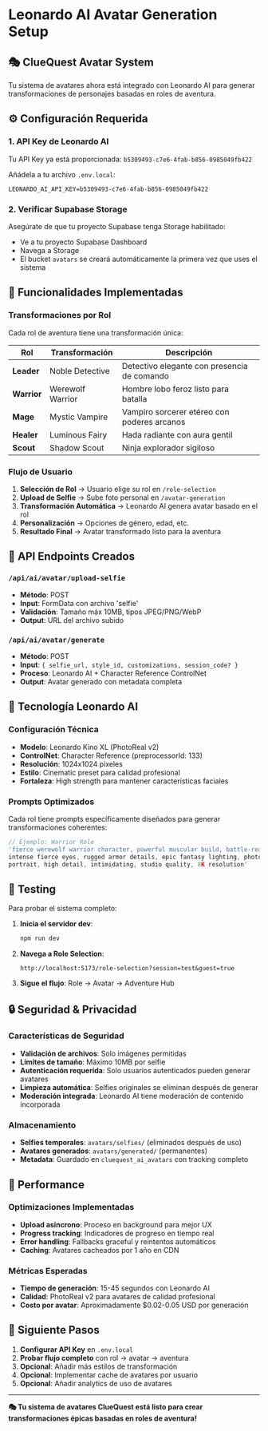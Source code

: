 # Leonardo AI Avatar Generation Setup

## 🎭 ClueQuest Avatar System

Tu sistema de avatares ahora está integrado con Leonardo AI para generar transformaciones de personajes basadas en roles de aventura.

## ⚙️ Configuración Requerida

### 1. API Key de Leonardo AI
Tu API Key ya está proporcionada: `b5309493-c7e6-4fab-b856-0985049fb422`

Añádela a tu archivo `.env.local`:
```env
LEONARDO_AI_API_KEY=b5309493-c7e6-4fab-b856-0985049fb422
```

### 2. Verificar Supabase Storage
Asegúrate de que tu proyecto Supabase tenga Storage habilitado:
- Ve a tu proyecto Supabase Dashboard
- Navega a Storage
- El bucket `avatars` se creará automáticamente la primera vez que uses el sistema

## 🎯 Funcionalidades Implementadas

### Transformaciones por Rol
Cada rol de aventura tiene una transformación única:

| Rol | Transformación | Descripción |
|-----|----------------|-------------|
| **Leader** | Noble Detective | Detectivo elegante con presencia de comando |
| **Warrior** | Werewolf Warrior | Hombre lobo feroz listo para batalla |
| **Mage** | Mystic Vampire | Vampiro sorcerer etéreo con poderes arcanos |
| **Healer** | Luminous Fairy | Hada radiante con aura gentil |
| **Scout** | Shadow Scout | Ninja explorador sigiloso |

### Flujo de Usuario
1. **Selección de Rol** → Usuario elige su rol en `/role-selection`
2. **Upload de Selfie** → Sube foto personal en `/avatar-generation`  
3. **Transformación Automática** → Leonardo AI genera avatar basado en el rol
4. **Personalización** → Opciones de género, edad, etc.
5. **Resultado Final** → Avatar transformado listo para la aventura

## 🔧 API Endpoints Creados

### `/api/ai/avatar/upload-selfie`
- **Método**: POST
- **Input**: FormData con archivo 'selfie'
- **Validación**: Tamaño máx 10MB, tipos JPEG/PNG/WebP
- **Output**: URL del archivo subido

### `/api/ai/avatar/generate`  
- **Método**: POST
- **Input**: `{ selfie_url, style_id, customizations, session_code? }`
- **Proceso**: Leonardo AI + Character Reference ControlNet
- **Output**: Avatar generado con metadata completa

## 🎨 Tecnología Leonardo AI

### Configuración Técnica
- **Modelo**: Leonardo Kino XL (PhotoReal v2)
- **ControlNet**: Character Reference (preprocessorId: 133)
- **Resolución**: 1024x1024 píxeles
- **Estilo**: Cinematic preset para calidad profesional
- **Fortaleza**: High strength para mantener características faciales

### Prompts Optimizados
Cada rol tiene prompts específicamente diseñados para generar transformaciones coherentes:

```typescript
// Ejemplo: Warrior Role
'fierce werewolf warrior character, powerful muscular build, battle-ready stance, 
intense fierce eyes, rugged armor details, epic fantasy lighting, photorealistic 
portrait, high detail, intimidating, studio quality, 8K resolution'
```

## 🧪 Testing

Para probar el sistema completo:

1. **Inicia el servidor dev**:
   ```bash
   npm run dev
   ```

2. **Navega a Role Selection**:
   ```
   http://localhost:5173/role-selection?session=test&guest=true
   ```

3. **Sigue el flujo**: Role → Avatar → Adventure Hub

## 🔒 Seguridad & Privacidad

### Características de Seguridad
- **Validación de archivos**: Solo imágenes permitidas
- **Límites de tamaño**: Máximo 10MB por selfie  
- **Autenticación requerida**: Solo usuarios autenticados pueden generar avatares
- **Limpieza automática**: Selfies originales se eliminan después de generar
- **Moderación integrada**: Leonardo AI tiene moderación de contenido incorporada

### Almacenamiento
- **Selfies temporales**: `avatars/selfies/` (eliminados después de uso)
- **Avatares generados**: `avatars/generated/` (permanentes)
- **Metadata**: Guardado en `cluequest_ai_avatars` con tracking completo

## 🚀 Performance

### Optimizaciones Implementadas
- **Upload asíncrono**: Proceso en background para mejor UX
- **Progress tracking**: Indicadores de progreso en tiempo real
- **Error handling**: Fallbacks graceful y reintentos automáticos
- **Caching**: Avatares cacheados por 1 año en CDN

### Métricas Esperadas
- **Tiempo de generación**: 15-45 segundos con Leonardo AI
- **Calidad**: PhotoReal v2 para avatares de calidad profesional
- **Costo por avatar**: Aproximadamente $0.02-0.05 USD por generación

## 🎯 Siguiente Pasos

1. **Configurar API Key** en `.env.local`
2. **Probar flujo completo** con rol → avatar → aventura
3. **Opcional**: Añadir más estilos de transformación
4. **Opcional**: Implementar cache de avatares por usuario
5. **Opcional**: Añadir analytics de uso de avatares

---

**🎭 Tu sistema de avatares ClueQuest está listo para crear transformaciones épicas basadas en roles de aventura!**